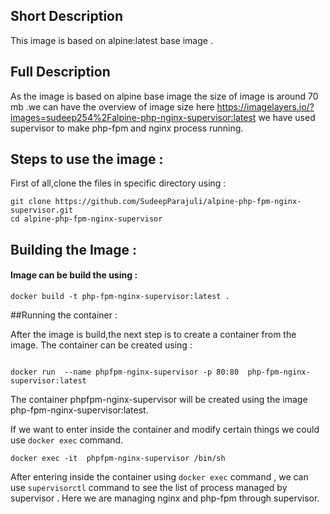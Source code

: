 ## Short Description

This image is based on alpine:latest base image .

## Full Description

As the image is based on alpine base image the size of image is around 70 mb .we can have the overview of image size here https://imagelayers.io/?images=sudeep254%2Falpine-php-nginx-supervisor:latest
we have used supervisor to make php-fpm and nginx process running.

## Steps to use the image :
 
First of all,clone the files in specific directory using :

```
git clone https://github.com/SudeepParajuli/alpine-php-fpm-nginx-supervisor.git
cd alpine-php-fpm-nginx-supervisor

```



## Building the Image :
#### Image can be  build the  using :
```
docker build -t php-fpm-nginx-supervisor:latest . 

```


##Running the container :

After the image is build,the next step is to create a container from the image.
The container can be created using :

```

docker run  --name phpfpm-nginx-supervisor -p 80:80  php-fpm-nginx-supervisor:latest

```

The container phpfpm-nginx-supervisor will be created using the image php-fpm-nginx-supervisor:latest.

If we want to enter inside the container and modify certain things we could use ``` docker exec ``` command.
```
docker exec -it  phpfpm-nginx-supervisor /bin/sh

```
After entering inside the container using ``` docker exec ``` command , we can use ``` supervisorctl ``` command to see the list of process managed by supervisor . Here we are managing nginx and php-fpm through supervisor.
